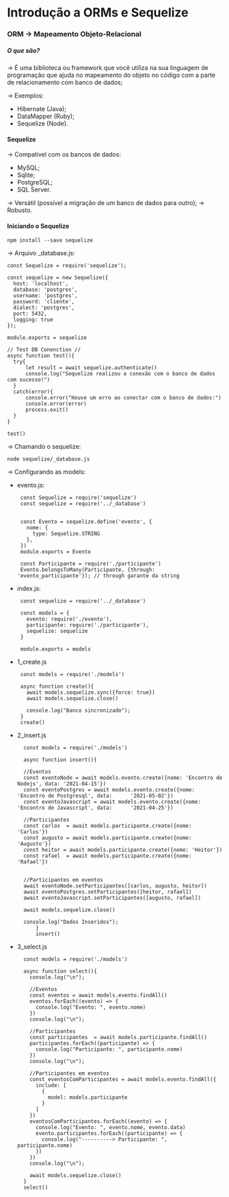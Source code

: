 # Introdução a ORMs e Sequelize

### ORM -> Mapeamento Objeto-Relacional

##### O que são?

-> É uma biblioteca ou framework que você utiliza na sua linguagem de programação que ajuda no mapeamento do objeto no código com a parte de relacionamento com banco de dados; 

-> Exemplos:

 - Hibernate (Java);
 - DataMapper (Ruby);
 - Sequelize (Node).

#### Sequelize

-> Compatível com os bancos de dados:

 - MySQL;
 - Sqlite;
 - PostgreSQL;
 - SQL Server.

-> Versátil (possível a migração de um banco de dados para outro);
-> Robusto.

#### Iniciando o Sequelize

    npm install --save sequelize

 -> Arquivo _database.js:

    const Sequelize = require('sequelize');

    const sequelize = new Sequelize({
      host: 'localhost',
      database: 'postgres',
      username: 'postgres',
      password: 'cliente',
      dialect: 'postgres',
      port: 5432,
      logging: true
    });

    module.exports = sequelize

    // Test DB Conenction //
    async function test(){
      try{
          let result = await sequelize.authenticate()
          console.log("Sequelize realizou a conexão com o banco de dados com sucesso!")
      }
      catch(error){
          console.error("Houve um erro ao conectar com o banco de dados:")
          console.error(error)
          process.exit()
      }
    }

    test()

 -> Chamando o sequelize:

    node sequelize/_database.js

 -> Configurando as models:

 - evento.js:

        const Sequelize = require('sequelize')
        const sequelize = require('../_database')


        const Evento = sequelize.define('evento', {
          nome: {
            type: Sequelize.STRING
          },
        })
        module.exports = Evento

        const Participante = require('./participante')
        Evento.belongsToMany(Participante, {through: 'evento_participante'}); // through garante da string

 - index.js:

        const sequelize = require('../_database')
        
        const models = {
          evento: require('./evento'),
          participante: require('./participante'),
          sequelize: sequelize
        }
        
        module.exports = models

 - 1_create.js

        const models = require('./models')

        async function create(){
          await models.sequelize.sync({force: true})
          await models.sequelize.close()

          console.log("Banco sincronizado");
        }
        create()

- 2_insert.js

        const models = require('./models')

        async function insert(){
      
        //Eventos
        const eventoNode = await models.evento.create({nome: 'Encontro de Nodejs', data: '2021-04-15'})
        const eventoPostgres = await models.evento.create({nome: 'Encontro de Postgresql', data:      '2021-05-02'})
        const eventoJavascript = await models.evento.create({nome: 'Encontro de Javascript', data:      '2021-04-25'}) 

        //Participantes
        const carlos  = await models.participante.create({nome: 'Carlos'})
        const augusto = await models.participante.create({nome: 'Augusto'})
        const heitor = await models.participante.create({nome: 'Heitor'})
        const rafael  = await models.participante.create({nome: 'Rafael'})


        //Participantes em eventos
        await eventoNode.setParticipantes([carlos, augusto, heitor])
        await eventoPostgres.setParticipantes([heitor, rafael])
        await eventoJavascript.setParticipantes([augusto, rafael])

        await models.sequelize.close()

        console.log("Dados Inseridos");
            }
            insert()

- 3_select.js

        const models = require('./models')

        async function select(){
          console.log("\n");

          //Eventos
          const eventos = await models.evento.findAll()
          eventos.forEach((evento) => {
            console.log("Evento: ", evento.nome)
          })
          console.log("\n");

          //Participantes
          const participantes  = await models.participante.findAll()
          participantes.forEach((participante) => {
            console.log("Participante: ", participante.nome)
          })
          console.log("\n");

          //Participantes em eventos
          const eventosComParticipantes = await models.evento.findAll({
            include: [
              {
                model: models.participante
              }
            ]
          })
          eventosComParticipantes.forEach((evento) => {
            console.log("Evento: ", evento.nome, evento.data)
            evento.participantes.forEach((participante) => {
              console.log("----------> Participante: ", participante.nome)
            })
          })
          console.log("\n");

          await models.sequelize.close()
        }
        select()